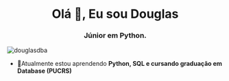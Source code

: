 <h1 align="center">Olá 👋, Eu sou Douglas</h1>
<h3 align="center">Júnior em Python.</h3>

<p align="left" > <img src="https://komarev.com/ghpvc/?username=douglasdba&label=Profile%20views&color=0e75b6&style=flat" alt="douglasdba" /> </p>

- 🌱Atualmente estou aprendendo **Python, SQL e cursando graduação em Database (PUCRS)**






